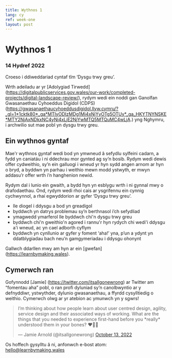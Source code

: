 ```yaml
---
title: Wythnos 1
lang: cy
ref: week-one
layout: post
---
```


# Wythnos 1
### 14 Hydref 2022

Croeso i ddiweddariad cyntaf tîm ‘Dysgu trwy greu’. 

Wrth adeiladu ar yr [Adolygiad Tirwedd] (https://digitalpublicservices.gov.wales/our-work/completed-projects/digital-landscape-review/), rydym wedi ein noddi gan Ganolfan Gwasanaethau Cyhoeddus Digidol (CDPS) (https://gwasanaethaucyhoeddusdigidol.llyw.cymru/?_gl=1*1cktk80*_ga*MTIyODIzMDg1Mi4xNjYyOTg5OTUy*_ga_HKYTNYNSKE*MTY2NjAxNDkxNC4yNi4xLjE2NjYwMTQ5MTQuMC4wLjA.) yng Nghymru, i archwilio sut mae pobl yn dysgu trwy greu. 

## Ein wythnos gyntaf

Mae'r wythnos gyntaf wedi bod yn ymwneud â sefydlu sylfeini cadarn, a fydd yn caniatáu i ni ddechrau mor gynted ag sy’n bosib. Rydym wedi dewis offer cydweithio, sy’n ein galluogi i wneud yr hyn sydd angen arnom ar hyn o bryd, a byddwn yn parhau i weithio mewn modd ystwyth, er mwyn addasu’r offer wrth i’n hanghenion newid. 

Rydym dal i lunio ein gwaith, a bydd hyn yn esblygu wrth i ni gynnal mwy o drafodaethau. Ond, rydym wedi rhoi cais ar ysgrifennu ein cynnig cychwynnol, a rhai egwyddorion ar gyfer ‘Dysgu trwy greu’. 

* lle diogel i ddysgu a bod yn greadigol
* byddwch yn datrys problemau sy’n berthnasol i’ch sefydliad
* ymagwedd ymarferol lle byddwch chi'n dysgu trwy greu
* byddwch chi'n gweithio'n agored i rannu'r hyn rydych chi wedi'i ddysgu a'i wneud, ac yn cael adborth cyflym
* byddwch yn cynllunio ar gyfer y foment ‘aha!’ yna, p’un a ydynt yn ddatblygiadau bach neu’n gamgymeriadau i ddysgu ohonynt


Gallwch ddarllen mwy am hyn ar ein [gwefan] (https://learnbymaking.wales).

## Cymerwch ran

Gofynnodd [Jamie] (https://twitter.com/itsallgonewrong) ar Twitter am “fomentau aha” pobl, o ran profi dyluniad sy’n canolbwyntio ar y defnyddiwr, ystwythder, dylunio gwasanaethau, a ffyrdd cysylltiedig o weithio. Cymerwch olwg ar yr atebion ac ymunwch yn y sgwrs! 

<blockquote class="twitter-tweet"><p lang="en" dir="ltr">I’m thinking about how people learn about user centred design, agility, service design and their associated ways of working. What are the things that you needed to experience first-hand before you *really* understood them in your bones? ❤️🦴🙏</p>&mdash; Jamie Arnold (@itsallgonewrong) <a href="https://twitter.com/itsallgonewrong/status/1580493265769402371?ref_src=twsrc%5Etfw">October 13, 2022</a></blockquote> <script async src="https://platform.twitter.com/widgets.js" charset="utf-8"></script>

Os hoffech gysylltu â ni, anfonwch e-bost atom: hello@learnbymaking.wales